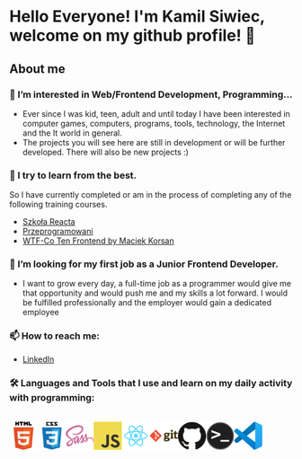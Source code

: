 # Hello Everyone! I'm Kamil Siwiec, welcome on my github profile! 👋

## About me
### 👀 I’m interested in Web/Frontend Development, Programming...
- Ever since I was kid, teen, adult and until today I have been interested in computer games, computers, programs, tools, technology, the Internet and the It world in general.
- The projects you will see here are still in development or will be further developed. There will also be new projects :)
### 🌱 I try to learn from the best.
So I have currently completed or am in the process of completing any of the following training courses. 
- [Szkoła Reacta](https://szkolareacta.pl/)
- [Przeprogramowani](https://przeprogramowani.pl/)
- [WTF-Co Ten Frontend by Maciek Korsan](https://cotenfrontend.pl/)
### 💞️ I’m looking for my first job as a Junior Frontend Developer.
- I want to grow every day, a full-time job as a programmer would give me that opportunity and would push me and my skills a lot forward. I would be fulfilled professionally and the employer would gain a dedicated employee
### 📫 How to reach me:
- [LinkedIn](https://www.linkedin.com/in/kamil-siwiec/)

### 🛠️ Languages and Tools that I use and learn on my daily activity with programming:
<br/>

<img align="left" alt="HTML5" width="50px" src="https://raw.githubusercontent.com/github/explore/80688e429a7d4ef2fca1e82350fe8e3517d3494d/topics/html/html.png" />

<img align="left" alt="CSS3" width="50px" src="https://raw.githubusercontent.com/github/explore/80688e429a7d4ef2fca1e82350fe8e3517d3494d/topics/css/css.png" />

<img align="left" alt="Sass" width="50px" src="https://raw.githubusercontent.com/github/explore/80688e429a7d4ef2fca1e82350fe8e3517d3494d/topics/sass/sass.png" />

<img align="left" alt="JavaScript" width="50px" src="https://raw.githubusercontent.com/github/explore/80688e429a7d4ef2fca1e82350fe8e3517d3494d/topics/javascript/javascript.png" />

<img align="left" alt="React" width="50px" src="https://raw.githubusercontent.com/github/explore/80688e429a7d4ef2fca1e82350fe8e3517d3494d/topics/react/react.png" />

<img align="left" alt="Git" width="50px" src="https://raw.githubusercontent.com/github/explore/80688e429a7d4ef2fca1e82350fe8e3517d3494d/topics/git/git.png" />

<img align="left" alt="GitHub" width="50px" src="https://raw.githubusercontent.com/github/explore/78df643247d429f6cc873026c0622819ad797942/topics/github/github.png" />

<img align="left" alt="Terminal" width="50px" src="https://raw.githubusercontent.com/github/explore/80688e429a7d4ef2fca1e82350fe8e3517d3494d/topics/terminal/terminal.png" />

<img align="left" alt="Visual Studio Code" width="50px" src="https://raw.githubusercontent.com/github/explore/80688e429a7d4ef2fca1e82350fe8e3517d3494d/topics/visual-studio-code/visual-studio-code.png" />
<!---
Kamil-Siwiec/Kamil-Siwiec is a ✨ special ✨ repository because its `README.md` (this file) appears on your GitHub profile.
You can click the Preview link to take a look at your changes.
--->
